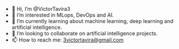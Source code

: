 - 👋 Hi, I’m @VictorTavira3
- 👀 I’m interested in MLops, DevOps and AI.
- 🌱 I’m currently learning about machine learning, deep learning and artificial intelligence.
- 💞️ I’m looking to collaborate on artificial intelligence projects.
- 📫 How to reach me: 3victortavira@gmail.com

<!---
VictorTavira3/VictorTavira3 is a ✨ special ✨ repository because its `README.md` (this file) appears on your GitHub profile.
You can click the Preview link to take a look at your changes.
--->
